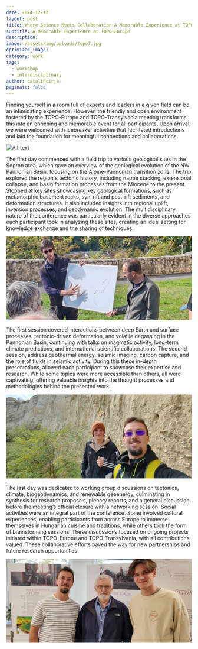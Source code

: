 ```yaml
---
date: 2024-12-12
layout: post
title: Where Science Meets Collaboration A Memorable Experience at TOPO-Europe
subtitle: A Memorable Experience at TOPO-Europe
description: 
image: /assets/img/uploads/topo7.jpg
optimized_image:
category: work
tags:
  - workshop
  - interdisciplinary
author: catalincirje
paginate: false
---
```

Finding yourself in a room full of experts and leaders in a given field can be an intimidating experience. However, the friendly and open environment fostered by the TOPO-Europe and TOPO-Transylvania meeting transforms this into an enriching and memorable event for all participants. Upon arrival, we were welcomed with icebreaker activities that facilitated introductions and laid the foundation for meaningful connections and collaborations. 

![Alt text](/assets/img/uploads/topo1.jpg "Field excursion")

The first day commenced with a field trip to various geological sites in the Sopron area, which gave an overview of the geological evolution of the NW Pannonian Basin, focusing on the Alpine-Pannonian transition zone. The trip explored the region's tectonic history, including nappe stacking, extensional collapse, and basin formation processes from the Miocene to the present. Stopped at key sites showcasing key geological formations, such as metamorphic basement rocks, syn-rift and post-rift sediments, and deformation structures. It also included insights into regional uplift, inversion processes, and geodynamic evolution. The multidisciplinary nature of the conference was particularly evident in the diverse approaches each participant took in analyzing these sites, creating an ideal setting for knowledge exchange and the sharing of techniques.

![Alt text](/assets/img/uploads/topo2.jpg "A bit of geodynamics...")

The first session covered interactions between deep Earth and surface processes, tectonic-driven deformation, and volatile degassing in the Pannonian Basin, continuing with talks on magmatic activity, long-term climate predictions, and international scientific collaborations. The second session, address geothermal energy, seismic imaging, carbon capture, and the role of fluids in seismic activity. During this these in-depth presentations, allowed each participant to showcase their expertise and research. While some topics were more accessible than others, all were captivating, offering valuable insights into the thought processes and methodologies behind the presented work.

![Alt text](/assets/img/uploads/topo6.jpg "Field excursion")

The last day was dedicated to working group discussions on tectonics, climate, biogeodynamics, and renewable geoenergy, culminating in synthesis for research proposals, plenary reports, and a general discussion before the meeting’s official closure with a networking session. Social activities were an integral part of the conference. Some involved cultural experiences, enabling participants from across Europe to immerse themselves in Hungarian cuisine and traditions, while others took the form of brainstorming sessions. These discussions focused on ongoing projects initiated within TOPO-Europe and TOPO-Transylvania, with all contributions valued. These collaborative efforts paved the way for new partnerships and future research opportunities.

![Alt text](/assets/img/uploads/topo5.jpg "New Friends")